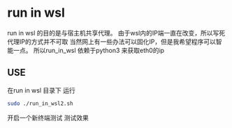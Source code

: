 # run in wsl 
run in wsl 的目的是与宿主机共享代理。
由于wsl内的IP端一直在改变，所以写死代理IP的方式并不可取
当然网上有一些办法可以固化IP，但是我希望程序可以智能一点。
所以run_in_wsl 依赖于python3 来获取eth0的ip

## USE
在run in wsl 目录下 运行
```bash
sudo ./run_in_wsl2.sh
```
开启一个新终端测试 测试效果
